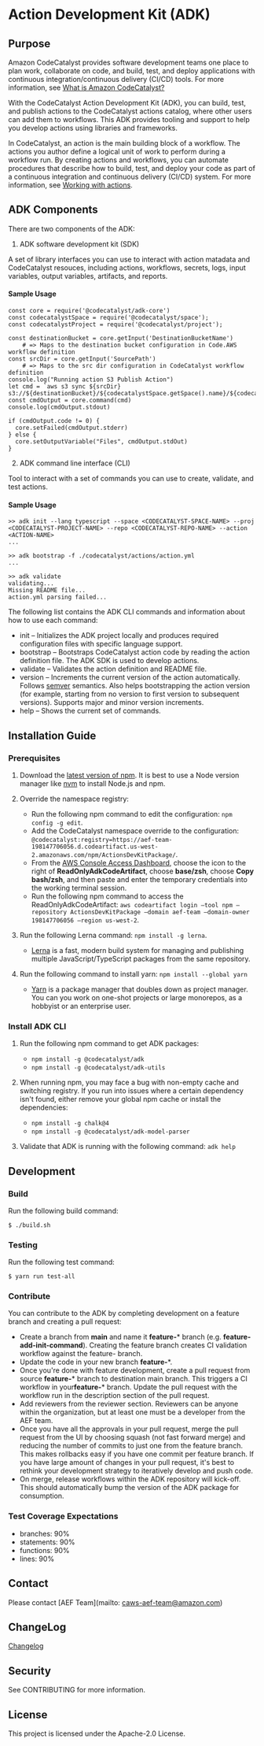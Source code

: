 # Action Development Kit (ADK)

## Purpose

Amazon CodeCatalyst provides software development teams one place to plan work, collaborate on code, and build, test, and deploy applications with continuous integration/continuous delivery (CI/CD) tools. For more information, see [What is Amazon CodeCatalyst?](https://docs.aws.amazon.com/codecatalyst/latest/userguide/welcome.html)

With the CodeCatalyst Action Development Kit (ADK), you can build, test, and publish actions to the CodeCatalyst actions catalog, where other users can add them to workflows. This ADK provides tooling and support to help you develop actions using libraries and frameworks.

In CodeCatalyst, an action is the main building block of a workflow. The actions you author define a logical unit of work to perform during a workflow run. By creating actions and workflows, you can automate procedures that describe how to build, test, and deploy your code as part of a continuous integration and continuous delivery (CI/CD) system. For more information, see [Working with actions](http://nadpat-clouddesk.aka.corp.amazon.com/docs-dev-kit/build/CAWSDocsDevKit/CAWSDocsDevKit-3.0/AL2_x86_64/DEV.STD.PTHREAD/build/server-root/adk/latest/guide/untitled%20folder%202/https://docs.aws.amazon.com/codecatalyst/latest/userguide/workflows-actions.html).


## ADK Components

There are two components of the ADK:

1. ADK software development kit (SDK)

A set of library interfaces you can use to interact with action matadata and CodeCatalyst resouces, including actions, workflows, secrets, logs, input variables, output variables, artifacts, and reports.

    
#### Sample Usage

```
const core = require('@codecatalyst/adk-core')
const codecatalystSpace = require('@codecatalyst/space');
const codecatalystProject = require('@codecatalyst/project');

const destinationBucket = core.getInput('DestinationBucketName')
    # => Maps to the destination bucket configuration in Code.AWS workflow definition
const srcDir = core.getInput('SourcePath')
    # => Maps to the src dir configuration in CodeCatalyst workflow definition
console.log("Running action S3 Publish Action")
let cmd = `aws s3 sync ${srcDir} s3://${destinationBucket}/${codecatalystSpace.getSpace().name}/${codecatalystProject.getProject().name}/`
const cmdOutput = core.command(cmd)
console.log(cmdOutput.stdout)

if (cmdOutput.code != 0) {
  core.setFailed(cmdOutput.stderr)
} else {
  core.setOutputVariable("Files", cmdOutput.stdOut)
}
```

2. ADK command line interface (CLI)

Tool to interact with a set of commands you can use to create, validate, and test actions.

#### Sample Usage

```
>> adk init --lang typescript --space <CODECATALYST-SPACE-NAME> --proj <CODECATALYST-PROJECT-NAME> --repo <CODECATALYST-REPO-NAME> --action <ACTION-NAME>
...

>> adk bootstrap -f ./codecatalyst/actions/action.yml
...

>> adk validate
validating...
Missing README file...
action.yml parsing failed...
```

The following list contains the ADK CLI commands and information about how to use each command:
  * init – Initializes the ADK project locally and produces required configuration files with specific language support.
  * bootstrap – Bootstraps CodeCatalyst action code by reading the action definition file. The ADK SDK is used to develop actions.
  * validate – Validates the action definition and README file.
  * version – Increments the current version of the action automatically. Follows [semver](https://semver.org/) semantics. Also helps bootstrapping the action version (for example, starting from no version to first version to subsequent versions). Supports major and minor version increments.
  * help – Shows the current set of commands.

  

## Installation Guide

### Prerequisites
1. Download the [latest version of npm](https://docs.npmjs.com/downloading-and-installing-node-js-and-npm). It is best to use a Node version manager like [nvm](https://github.com/nvm-sh/nvm) to install Node.js and npm.

2. Override the namespace registry:
    * Run the following npm command to edit the configuration: `npm config -g edit`.
    * Add the CodeCatalyst namespace override to the configuration: `@codecatalyst:registry=https://aef-team-198147706056.d.codeartifact.us-west-2.amazonaws.com/npm/ActionsDevKitPackage/`.
    * From the [AWS Console Access Dashboard](https://isengard.amazon.com/console-access?filter=198147706056), choose the icon to the right of **ReadOnlyAdkCodeArtifact**, choose **base/zsh**, choose **Copy bash/zsh**, and then paste and enter the temporary credentials into the working terminal session.
    * Run the following npm command to access the ReadOnlyAdkCodeArtifact: `aws codeartifact login —tool npm —repository ActionsDevKitPackage —domain aef-team —domain-owner 198147706056 —region us-west-2`.
3. Run the following Lerna command: `npm install -g lerna`.
    * [Lerna](https://lerna.js.org/) is a fast, modern build system for managing and publishing multiple JavaScript/TypeScript packages from the same repository.
4. Run the following command to install yarn: `npm install --global yarn`
    * [Yarn](https://yarnpkg.com/) is a package manager that doubles down as project manager. You can you work on one-shot projects or large monorepos, as a hobbyist or an enterprise user.


### Install ADK CLI

1. Run the following npm command to get ADK packages:
   * `npm install -g @codecatalyst/adk`
   * `npm install -g @codecatalyst/adk-utils`
   

2. When running npm, you may face a bug with non-empty cache and switching registry. If you run into issues where a certain dependency isn't found, either remove your global npm cache or install the dependencies:
   * `npm install -g chalk@4`
   * `npm install -g @codecatalyst/adk-model-parser`
    

3. Validate that ADK is running with the following command: `adk help`


## Development

### Build
Run the following build command:
```
$ ./build.sh
```

### Testing
Run the following test command:

```
$ yarn run test-all
```

### Contribute

You can contribute to the ADK by completing development on a feature branch and creating a pull request:

* Create a branch from **main** and name it **feature-*** branch (e.g. **feature-add-init-command**). Creating the feature branch creates CI validation workflow against the feature- branch.
* Update the code in your new branch **feature-***.
* Once you're done with feature development, create a pull request from source **feature-*** branch to destination main branch. This triggers a CI workflow in your**feature-*** branch. Update the pull request with the workflow run in the description section of the pull request.
* Add reviewers from the reviewer section. Reviewers can be anyone within the organization, but at least one must be a developer from the AEF team.
* Once you have all the approvals in your pull request, merge the pull request from the UI by choosing squash (not fast forward merge) and reducing the number of commits to just one from the feature branch. This makes rollbacks easy if you have one commit per feature branch. If you have large amount of changes in your pull request, it's best to rethink your development strategy to iteratively develop and push code.
* On merge, release workflows within the ADK repository will kick-off. This should automatically bump the version of the ADK package for consumption.


### Test Coverage Expectations

- branches: 90%
- statements: 90%
- functions: 90%
- lines: 90%

## Contact

Please contact [AEF Team](mailto: caws-aef-team@amazon.com)

## ChangeLog

[Changelog](./CHANGELOG.md)

## Security
See CONTRIBUTING for more information.

## License
This project is licensed under the Apache-2.0 License.
